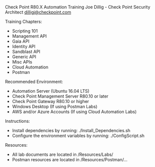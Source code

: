 Check Point R80.X Automation Training
Joe Dillig - Check Point Security Architect
dilligj@checkpoint.com

Training Chapters:
- Scripting 101
- Management API
- Gaia API
- Identity API
- Sandblast API
- Generic API
- Misc APIs
- Cloud Automation
- Postman

Recommended Environment:
- Automation Server (Ubuntu 16.04 LTS)
- Check Point Management Server R80.10 or later
- Check Point Gateway R80.10 or higher
- Windows Desktop (If using Postman Labs)
- AWS and/or Azure Accounts (If using Cloud Automation Labs)

Instructions:
- Install dependencies by running: ./Install_Dependencies.sh
- Configure the environment variables by running: ./ConfigScript.sh

Resources:
- All lab documents are located in /Resources/Labs/
- Postman resources are located in /Resources/Postman/...

